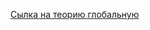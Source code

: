 [Сылка на теорию глобальную](https://drive.google.com/drive/folders/18Ksnlz2tmLYbz8RMABo0uYE_mVcD3CCa)










